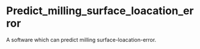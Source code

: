 # Predict_milling_surface_loacation_error
A software which can predict milling surface-loacation-error.
